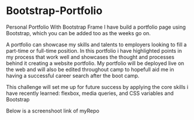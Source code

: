 # Bootstrap-Portfolio
Personal Portfolio With Bootstrap Frame
I have build a portfolio page using Bootstrap, which you can be added too as the weeks go on.

A portfolio can showcase my skills and talents to employers looking to fill a part-time or full-time position. In this portfolio i have highlighted points in my process that work well and showcases the thought and processes behind it creating a website portfolio. My portfolio will be deployed live on the web and will also be edited throughout camp to hopefull aid me in having a successful career search after the boot camp.

This challenge will set me up for future success by applying the core skills i have recently learned: flexbox, media queries, and CSS variables and Bootstrap

Below is a screenshoot link of myRepo
